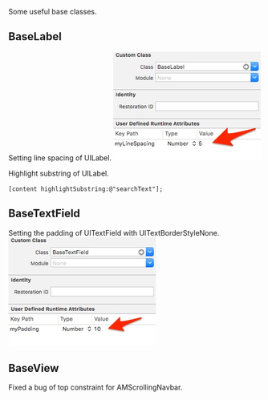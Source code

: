 Some useful base classes.

## BaseLabel
Setting line spacing of UILabel.
![LineSpacing](https://raw.githubusercontent.com/wwwins/objc-utils/master/screenshots/LineSpacingOfLabel.jpg)

Highlight substring of UILabel.
```objc
[content highlightSubstring:@"searchText"];
```

## BaseTextField
Setting the padding of UITextField with UITextBorderStyleNone.
![Padding](https://raw.githubusercontent.com/wwwins/objc-utils/master/screenshots/PaddingOfTextField.jpg)

## BaseView
Fixed a bug of top constraint for AMScrollingNavbar.
